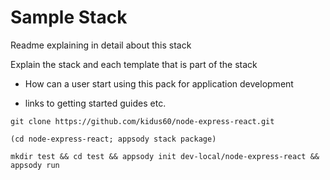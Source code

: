 # Sample Stack

Readme explaining in detail about this stack

Explain the stack and each template that is part of the stack

- How can a user start using this pack for application development

- links to getting started guides etc.

`git clone https://github.com/kidus60/node-express-react.git `

`(cd node-express-react; appsody stack package)`

`mkdir test && cd test && appsody init dev-local/node-express-react && appsody run`